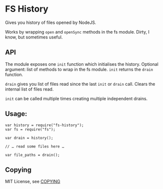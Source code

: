 # FS History

Gives you history of files opened by NodeJS.

Works by wrapping `open` and `openSync` methods in the fs
module. Dirty, I know, but sometimes useful.

## API

The module exposes one `init` function which initialises the
history. Optional argument: list of methods to wrap in the fs
module. `init` returns the `drain` function.

`drain` gives you list of files read since the last `init` or `drain`
call. Clears the internal list of files read.

`init` can be called multiple times creating multiple independent
drains.

## Usage:

    var history = require("fs-history");
    var fs = require("fs");

    var drain = history();

    // … read some files here …

    var file_paths = drain();

## Copying

MIT License, see [COPYING](COPYING)